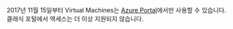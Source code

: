 2017년 11월 15일부터 Virtual Machines는 [Azure Portal](https://portal.azure.com)에서만 사용할 수 있습니다. 클래식 포털에서 액세스는 더 이상 지원되지 않습니다.